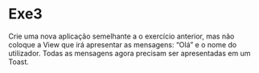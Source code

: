 # Exe3
Crie uma nova aplicação semelhante a o exercício anterior, mas não coloque a View
que irá apresentar as mensagens: “Olá” e o nome do utilizador. Todas as mensagens agora
precisam ser apresentadas em um Toast.
